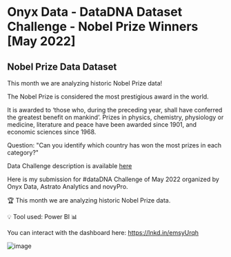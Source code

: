 # Onyx Data - DataDNA Dataset Challenge - Nobel Prize Winners [May 2022]

## Nobel Prize Data Dataset
This month we are analyzing historic Nobel Prize data!

The Nobel Prize is considered the most prestigious award in the world. 

It is awarded to ‘those who, during the preceding year, shall have conferred the greatest benefit on mankind’. Prizes in physics, chemistry, physiology or medicine, literature and peace have been awarded since 1901, and economic sciences since 1968.

Question: "Can you identify which country has won the most prizes in each category?"

Data Challenge description is available [here](https://onyxdata.co.uk/dataset_challenge/may-2022/)

Here is my submission for #dataDNA Challenge of May 2022 organized by Onyx Data, Astrato Analytics and novyPro.

🏆 This month we are analyzing historic Nobel Prize data.

💡 Tool used: Power BI 📊

You can interact with the dashboard here: 
https://lnkd.in/emsyUrqh

![image](https://user-images.githubusercontent.com/55045247/167137508-39691075-78b4-457e-a57d-1b93636f8c9f.png)
